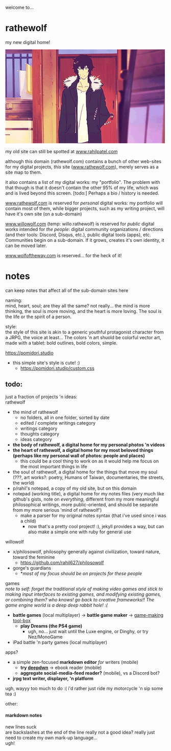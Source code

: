 welcome to...
# rathewolf
my new digital home!

![](docs/assets/images/expressionless.jpg?raw=true)

my old site can still be spotted at www.rahilpatel.com

although this domain (rathewolf.com) contains a bunch of other web-sites for my digital projects, *this* site (www.rathewolf.com), merely serves as a site map to them.

it also contains a list of my digital works: my "portfolio". The problem with that though is that it doesn't contain the other 95% of my life, which was and is lived beyond this screen. [todo:] Perhaps a bio / history is needed.

www.rathewolf.com is reserved for *personal* digital works: my portfolio will contain most of them, while bigger projects, such as my writing project, will have it's own site (on a sub-domain)

www.willowolf.com (temp: willo.rathewolf) is reserved for *public* digital works intended for *the people*: digital community organizations / directions (and their tools: Discord, Disqus, etc.), public digital tools (apps), etc. Communities begin on a sub-domain. If it grows, creates it's own identity, it can be moved later.

www.wolfoftheway.com is reserved... for the heck of it!

# notes
can keep notes that affect all of the sub-domain sites here

naming:  
mind, heart, soul; are they all the same? not really... the mind is more thinking, the soul is more moving, and the heart is more loving. The soul is the life or the spirit of a person.

style:  
the style of this site is akin to a generic youthful protagonist character from a JRPG, the voice at least... The colors 'n art shuold be colorful vector art, made with a tablet: bold outlines, bold colors, simple.

https://pomidori.studio
   - this simple site's style is cute! :)
     - https://pomidori.studio/custom.css

## todo:  
just a fraction of projects 'n ideas:  
rathewolf
  - the mind of rathewolf
    - no folders, all in one folder, sorted by date
    - edited / complete writings category
    - writings category
    - thoughts category
    - ideas category
  - **the body of rathewolf, a digital home for my personal photos 'n videos**
  - **the heart of rathewolf, a digital home for my most beloved things (perhaps like my personal wall of photos: people and places)**
    - this could be a cool thing to work on as it would help me focus on the most important things in life
  - the soul of rathewolf, a digital home for the things that move my soul (???, art works?: poetry, Humans of Taiwan, documentaries, the streets, the world)
  - p/rahil's notepad, a copy of my old site, but on this domain
  - notepad (working title), a digital home for my notes files (very much like github's gists, note on *everything*, different from my more meaningful philosophical writings, more public-oriented, and should be separate from my more serious 'mind of rathewolf')
    - make a parser for my original notes syntax (that i've used since i was a child)
      - now that's a pretty cool project! :), jekyll provides a way, but can also make a simple one with ruby for general use

willowolf
  - x/philosowolf, philosophy generally against civilization, toward nature, toward the feminine
    - https://github.com/rahil627/philosowolf
  - gorge's guardians
    - **most of my focus should be on projects for these people*

games  
*note to self: forget the traditional style of making video games and stick to making input interfaces to existing games, and modifying existing games, or combining them? who knows! go back to creative frameworks!! The game engine world is a deep deep rabbit hole! :(*

  - **battle games** (local multiplayer)
    -> **battle game maker** 
      -> [game-making tool-box](https://github.com/rahil627/haxera)
      - **play Dreams (the PS4 game)**
        - ugh, no... just wait until the Luxe engine, or Dinghy, or try Nez/MonoGame
  - iPad battle 'n party games (local multiplayer)

apps?
  - a simple zen-focused **markdown editor** *for* writers (mobile)
    - **try [deepdwn](https://billiam.itch.io/deepdwn)**
    -> ebook reader (mobile)
    - **aggregate social-media-feed reader?** (mobile), vs a Discord bot?
  - **jrpg text writer, displayer, 'n platform**


ugh, wayyy too much to do :( i'd rather just ride my motorcycle 'n sip some tea :)


other:
#### markdown notes
new lines suck\
are backslashes at the end of the line really not a good idea?
really just need to create my own mark-up language...  
ugh!

